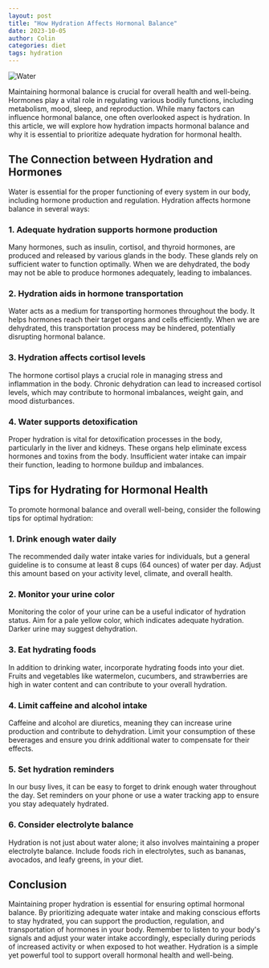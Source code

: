 ```yaml
---
layout: post
title: "How Hydration Affects Hormonal Balance"
date: 2023-10-05
author: Colin
categories: diet
tags: hydration
---
```


![Water](https://source.unsplash.com/1600x900/?water)

Maintaining hormonal balance is crucial for overall health and well-being. Hormones play a vital role in regulating various bodily functions, including metabolism, mood, sleep, and reproduction. While many factors can influence hormonal balance, one often overlooked aspect is hydration. In this article, we will explore how hydration impacts hormonal balance and why it is essential to prioritize adequate hydration for hormonal health.

## The Connection between Hydration and Hormones

Water is essential for the proper functioning of every system in our body, including hormone production and regulation. Hydration affects hormone balance in several ways:

### 1. Adequate hydration supports hormone production

Many hormones, such as insulin, cortisol, and thyroid hormones, are produced and released by various glands in the body. These glands rely on sufficient water to function optimally. When we are dehydrated, the body may not be able to produce hormones adequately, leading to imbalances.

### 2. Hydration aids in hormone transportation

Water acts as a medium for transporting hormones throughout the body. It helps hormones reach their target organs and cells efficiently. When we are dehydrated, this transportation process may be hindered, potentially disrupting hormonal balance.

### 3. Hydration affects cortisol levels

The hormone cortisol plays a crucial role in managing stress and inflammation in the body. Chronic dehydration can lead to increased cortisol levels, which may contribute to hormonal imbalances, weight gain, and mood disturbances.

### 4. Water supports detoxification

Proper hydration is vital for detoxification processes in the body, particularly in the liver and kidneys. These organs help eliminate excess hormones and toxins from the body. Insufficient water intake can impair their function, leading to hormone buildup and imbalances.

## Tips for Hydrating for Hormonal Health

To promote hormonal balance and overall well-being, consider the following tips for optimal hydration:

### 1. Drink enough water daily

The recommended daily water intake varies for individuals, but a general guideline is to consume at least 8 cups (64 ounces) of water per day. Adjust this amount based on your activity level, climate, and overall health.

### 2. Monitor your urine color

Monitoring the color of your urine can be a useful indicator of hydration status. Aim for a pale yellow color, which indicates adequate hydration. Darker urine may suggest dehydration.

### 3. Eat hydrating foods

In addition to drinking water, incorporate hydrating foods into your diet. Fruits and vegetables like watermelon, cucumbers, and strawberries are high in water content and can contribute to your overall hydration.

### 4. Limit caffeine and alcohol intake

Caffeine and alcohol are diuretics, meaning they can increase urine production and contribute to dehydration. Limit your consumption of these beverages and ensure you drink additional water to compensate for their effects.

### 5. Set hydration reminders

In our busy lives, it can be easy to forget to drink enough water throughout the day. Set reminders on your phone or use a water tracking app to ensure you stay adequately hydrated.

### 6. Consider electrolyte balance

Hydration is not just about water alone; it also involves maintaining a proper electrolyte balance. Include foods rich in electrolytes, such as bananas, avocados, and leafy greens, in your diet.

## Conclusion

Maintaining proper hydration is essential for ensuring optimal hormonal balance. By prioritizing adequate water intake and making conscious efforts to stay hydrated, you can support the production, regulation, and transportation of hormones in your body. Remember to listen to your body's signals and adjust your water intake accordingly, especially during periods of increased activity or when exposed to hot weather. Hydration is a simple yet powerful tool to support overall hormonal health and well-being.